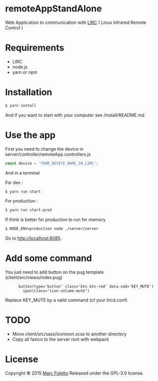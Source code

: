 # remoteAppStandAlone

Web Application to communication with [LIRC](http://www.lirc.org) ( Linux Infrared Remote Control  )

# Requirements

* LIRC
* node.js
* yarn or npm

# Installation

```bash
$ yarn install
```

And if you want to start with your computer see /install/README.md


# Use the app

First you need to change the device in server/controller/remoteApp.controllers.js

```js
const device = 'YOUR_DEVICE_NAME_IN_LIRC';
```

And in a terminal

For dev :
```bash
$ yarn run start
```

For production :
```bash
$ yarn run start-prod
```
If think is better for production to run for memory
```bash
$ NODE_ENV=production node ./server/server
```

Go to [http://localhost:8085](http://localhost:8085).

# Add some command

You just need to add button on the pug template (client/src/views/index.pug)

```
      button(type='button' class='btn btn-red' data-cmd='KEY_MUTE')
        span(class="icon-volume-mute")
```

Replace KEY_MUTE by a valid command (cf your lircd.conf)

# TODO
 
* Move client/src/sass/icomoon.scss to another directory
* Copy all favico to the server root with webpack
  
# License

Copyright © 2015 [Marc Foletto](https://github.com/marc31)
Released under the GPL-3.0 license.
